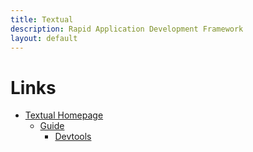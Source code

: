 ```yaml
---
title: Textual
description: Rapid Application Development Framework
layout: default
---
```


# Links

* [Textual Homepage](https://textual.textualize.io/)
  * [Guide](https://textual.textualize.io/guide/)
    * [Devtools](https://textual.textualize.io/guide/devtools/)
